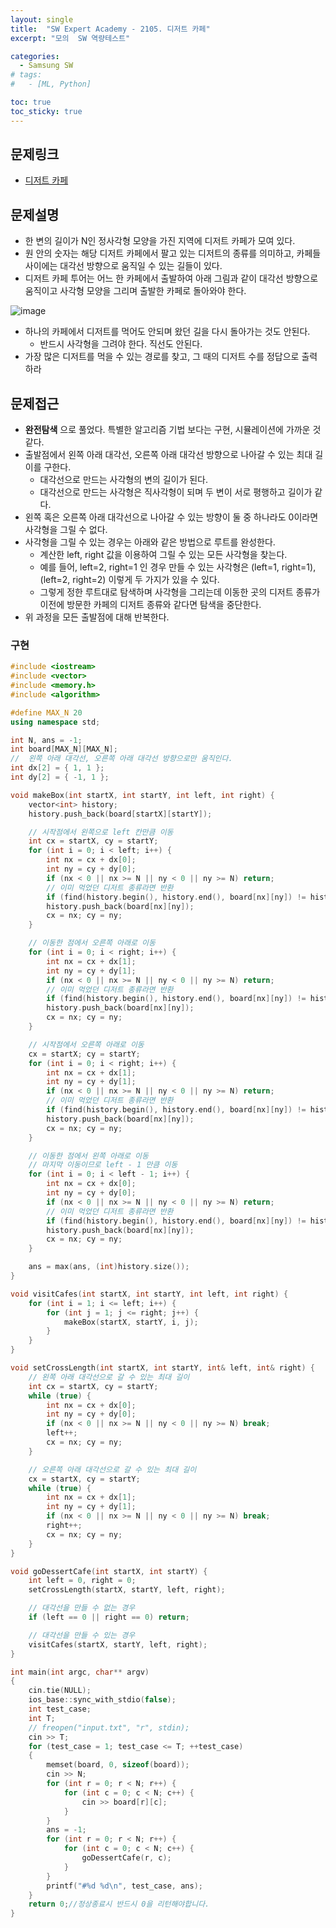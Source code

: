 ```yaml
---
layout: single
title:  "SW Expert Academy - 2105. 디저트 카페"
excerpt: "모의  SW 역량테스트"

categories:
  - Samsung SW
# tags:
#   - [ML, Python]

toc: true
toc_sticky: true
---
```


## 문제링크
- [디저트 카페](https://swexpertacademy.com/main/code/problem/problemDetail.do?contestProbId=AV5VwAr6APYDFAWu&categoryId=AV5VwAr6APYDFAWu&categoryType=CODE&problemTitle=&orderBy=INQUERY_COUNT&selectCodeLang=ALL&select-1=&pageSize=10&pageIndex=3)

## 문제설명
- 한 변의 길이가 N인 정사각형 모양을 가진 지역에 디저트 카페가 모여 있다.
- 원 안의 숫자는 해당 디저트 카페에서 팔고 있는 디저트의 종류를 의미하고, 카페들 사이에는 대각선 방향으로 움직일 수 있는 길들이 있다.
- 디저트 카페 투어는 어느 한 카페에서 출발하여 아래 그림과 같이 대각선 방향으로 움직이고 사각형 모양을 그리며 출발한 카페로 돌아와야 한다.


![image](https://github.com/bellbpng/TCP_IP_Socket_Programming/assets/59792046/d9eb5458-b0d4-4de9-9b9f-82539636300f)


- 하나의 카페에서 디저트를 먹어도 안되며 왔던 길을 다시 돌아가는 것도 안된다.
    - 반드시 사각형을 그려야 한다. 직선도 안된다.
- 가장 많은 디저트를 먹을 수 있는 경로를 찾고, 그 때의 디저트 수를 정답으로 출력하라

## 문제접근
- **완전탐색** 으로 풀었다. 특별한 알고리즘 기법 보다는 구현, 시뮬레이션에 가까운 것 같다.
- 출발점에서 왼쪽 아래 대각선, 오른쪽 아래 대각선 방향으로 나아갈 수 있는 최대 길이를 구한다.
    - 대각선으로 만드는 사각형의 변의 길이가 된다.
    - 대각선으로 만드는 사각형은 직사각형이 되며 두 변이 서로 평행하고 길이가 같다.
- 왼쪽 혹은 오른쪽 아래 대각선으로 나아갈 수 있는 방향이 둘 중 하나라도 0이라면 사각형을 그릴 수 없다.
- 사각형을 그릴 수 있는 경우는 아래와 같은 방법으로 루트를 완성한다.
    - 계산한 left, right 값을 이용하여 그릴 수 있는 모든 사각형을 찾는다.
    - 예를 들어, left=2, right=1 인 경우 만들 수 있는 사각형은 (left=1, right=1), (left=2, right=2) 이렇게 두 가지가 있을 수 있다.
    - 그렇게 정한 루트대로 탐색하며 사각형을 그리는데 이동한 곳의 디저트 종류가 이전에 방문한 카페의 디저트 종류와 같다면 탐색을 중단한다.
- 위 과정을 모든 출발점에 대해 반복한다.


### 구현
```c++
#include <iostream>
#include <vector>
#include <memory.h>
#include <algorithm>

#define MAX_N 20
using namespace std;

int N, ans = -1;
int board[MAX_N][MAX_N];
//  왼쪽 아래 대각선, 오른쪽 아래 대각선 방향으로만 움직인다.
int dx[2] = { 1, 1 };
int dy[2] = { -1, 1 };

void makeBox(int startX, int startY, int left, int right) {
	vector<int> history;
	history.push_back(board[startX][startY]);

	// 시작점에서 왼쪽으로 left 칸만큼 이동
	int cx = startX, cy = startY;
	for (int i = 0; i < left; i++) {
		int nx = cx + dx[0];
		int ny = cy + dy[0];
		if (nx < 0 || nx >= N || ny < 0 || ny >= N) return;
		// 이미 먹었던 디저트 종류라면 반환
		if (find(history.begin(), history.end(), board[nx][ny]) != history.end()) return;
		history.push_back(board[nx][ny]);
		cx = nx; cy = ny;
	}

	// 이동한 점에서 오른쪽 아래로 이동
	for (int i = 0; i < right; i++) {
		int nx = cx + dx[1];
		int ny = cy + dy[1];
		if (nx < 0 || nx >= N || ny < 0 || ny >= N) return;
		// 이미 먹었던 디저트 종류라면 반환
		if (find(history.begin(), history.end(), board[nx][ny]) != history.end()) return;
		history.push_back(board[nx][ny]);
		cx = nx; cy = ny;
	}

	// 시작점에서 오른쪽 아래로 이동
	cx = startX; cy = startY;
	for (int i = 0; i < right; i++) {
		int nx = cx + dx[1];
		int ny = cy + dy[1];
		if (nx < 0 || nx >= N || ny < 0 || ny >= N) return;
		// 이미 먹었던 디저트 종류라면 반환
		if (find(history.begin(), history.end(), board[nx][ny]) != history.end()) return;
		history.push_back(board[nx][ny]);
		cx = nx; cy = ny;
	}

	// 이동한 점에서 왼쪽 아래로 이동
	// 마지막 이동이므로 left - 1 만큼 이동
	for (int i = 0; i < left - 1; i++) {
		int nx = cx + dx[0];
		int ny = cy + dy[0];
		if (nx < 0 || nx >= N || ny < 0 || ny >= N) return;
		// 이미 먹었던 디저트 종류라면 반환
		if (find(history.begin(), history.end(), board[nx][ny]) != history.end()) return;
		history.push_back(board[nx][ny]);
		cx = nx; cy = ny;
	}

	ans = max(ans, (int)history.size());
}

void visitCafes(int startX, int startY, int left, int right) {
	for (int i = 1; i <= left; i++) {
		for (int j = 1; j <= right; j++) {
			makeBox(startX, startY, i, j);
		}
	}
}

void setCrossLength(int startX, int startY, int& left, int& right) {
	// 왼쪽 아래 대각선으로 갈 수 있는 최대 길이
	int cx = startX, cy = startY;
	while (true) {
		int nx = cx + dx[0];
		int ny = cy + dy[0];
		if (nx < 0 || nx >= N || ny < 0 || ny >= N) break;
		left++;
		cx = nx; cy = ny;
	}

	// 오른쪽 아래 대각선으로 갈 수 있는 최대 길이
	cx = startX, cy = startY;
	while (true) {
		int nx = cx + dx[1];
		int ny = cy + dy[1];
		if (nx < 0 || nx >= N || ny < 0 || ny >= N) break;
		right++;
		cx = nx; cy = ny;
	}
}

void goDessertCafe(int startX, int startY) {
	int left = 0, right = 0;
	setCrossLength(startX, startY, left, right);

	// 대각선을 만들 수 없는 경우
	if (left == 0 || right == 0) return;

	// 대각선을 만들 수 있는 경우
	visitCafes(startX, startY, left, right);
}

int main(int argc, char** argv)
{
	cin.tie(NULL);
	ios_base::sync_with_stdio(false);
	int test_case;
	int T;
	// freopen("input.txt", "r", stdin);
	cin >> T;
	for (test_case = 1; test_case <= T; ++test_case)
	{
		memset(board, 0, sizeof(board));
		cin >> N;
		for (int r = 0; r < N; r++) {
			for (int c = 0; c < N; c++) {
				cin >> board[r][c];
			}
		}
		ans = -1;
		for (int r = 0; r < N; r++) {
			for (int c = 0; c < N; c++) {
				goDessertCafe(r, c);
			}
		}
		printf("#%d %d\n", test_case, ans);
	}
	return 0;//정상종료시 반드시 0을 리턴해야합니다.
}
```
